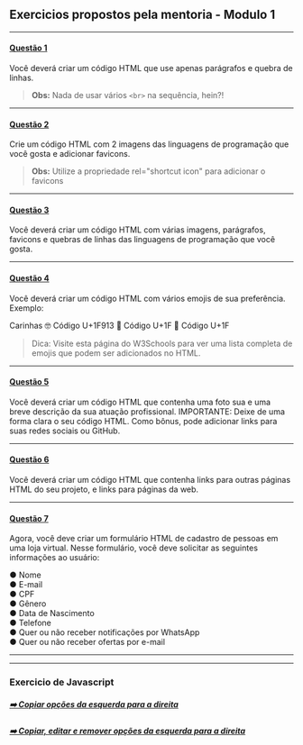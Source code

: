 ## Exercicios propostos pela mentoria - Modulo 1

---

#### [Questão 1](https://github.com/nogueiraDani/exercicios-modulo1-entra21/tree/main/questao1) 
 
Você deverá criar um código HTML que use apenas parágrafos e quebra de linhas. 

> **Obs:**  Nada de usar vários `<br>` na sequência, hein?!

---

#### [Questão 2](https://github.com/nogueiraDani/exercicios-modulo1-entra21/tree/main/questao2) 
 
Crie um código HTML com 2 imagens das linguagens de programação que você gosta e adicionar favicons.

> **Obs:** Utilize a propriedade rel="shortcut icon" para adicionar o favicons

---

#### [Questão 3](https://github.com/nogueiraDani/exercicios-modulo1-entra21/tree/main/questao3) 
 
Você deverá criar um código HTML com várias imagens, parágrafos, favicons e quebras de linhas das linguagens de programação que você gosta.

---

#### [Questão 4](https://github.com/nogueiraDani/exercicios-modulo1-entra21/tree/main/questao4)
 
Você deverá criar um código HTML com vários emojis de sua preferência. Exemplo:

Carinhas
🤓 Código U+1F913
🤯 Código U+1F
🥶 Código U+1F

> Dica: Visite esta página do W3Schools para ver uma lista completa de emojis que podem ser adicionados no HTML.

---

#### [Questão 5](https://github.com/nogueiraDani/exercicios-modulo1-entra21/tree/main/questao5)
 
Você deverá criar um código HTML que contenha uma foto sua e uma breve descrição da sua atuação profissional. IMPORTANTE: Deixe de uma forma clara o seu código HTML. Como bônus, pode adicionar links para suas redes sociais ou GitHub. 

---

#### [Questão 6](https://github.com/nogueiraDani/exercicios-modulo1-entra21/tree/main/questao6) 
 
Você deverá criar um código HTML que contenha links para outras páginas HTML do seu projeto, e links para páginas da web.

---

#### [Questão 7](https://github.com/nogueiraDani/exercicios-modulo1-entra21/tree/main/questao7) 
Agora, você deve criar um formulário HTML de cadastro de pessoas em uma loja virtual. Nesse formulário, você deve solicitar as seguintes informações ao usuário: 

● Nome
<br>
● E-mail
<br> 
● CPF
<br>
● Gênero
<br> 
● Data de Nascimento
<br> 
● Telefone
<br> 
● Quer ou não receber notificações por WhatsApp
<br> 
● Quer ou não receber ofertas por e-mail

---


---

### Exercicio de Javascript

##### [➡️ Copiar opções da esquerda para a direita ](https://github.com/nogueiraDani/exercicios-modulo1-entra21/tree/main/exercicios-Js/exercicio01)

##### [➡️ Copiar, editar e remover opções da esquerda para a direita ](https://github.com/nogueiraDani/exercicios-modulo1-entra21/tree/main/exercicios-Js/exercicio02)
